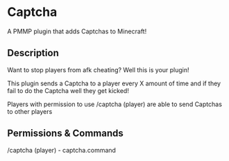 # Captcha
A PMMP plugin that adds Captchas to Minecraft!

## Description
Want to stop players from afk cheating? Well this is your plugin!

This plugin sends a Captcha to a player every X amount of time and if they fail to do the Captcha well they get kicked!

Players with permission to use /captcha (player) are able to send Captchas to other players

## Permissions & Commands

/captcha (player) - captcha.command
